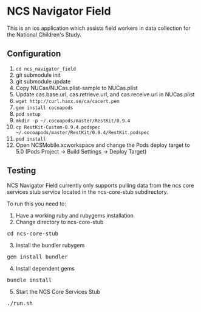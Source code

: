NCS Navigator Field
===================

This is an ios application which assists field workers in data collection for the National Children's Study. 

Configuration
-------------

1. `cd ncs_navigator_field`
1. git submodule init
1. git submodule update
1. Copy NUCas/NUCas.plist-sample to NUCas.plist
1. Update cas.base.url, cas.retrieve.url, and cas.receive.url in NUCas.plist
1. `wget http://curl.haxx.se/ca/cacert.pem`
1. `gem install cocoapods`
1. `pod setup`
1. `mkdir -p ~/.cocoapods/master/RestKit/0.9.4`
1. `cp RestKit-Custom-0.9.4.podspec ~/.cocoapods/master/RestKit/0.9.4/RestKit.podspec`
1. `pod install`
1. Open NCSMobile.xcworkspace and change the Pods deploy target to 5.0 (Pods Project -> Build Settings -> Deploy Target)

Testing
-------

NCS Navigator Field currently only supports pulling data from the ncs core services stub service located in the ncs-core-stub subdirectory.

To run this you need to:

1. Have a working ruby and rubygems installation
2. Change directory to ncs-core-stub
<pre>cd ncs-core-stub</pre>
3. Install the bundler rubygem
<pre>gem install bundler</pre>
4. Install dependent gems
<pre>bundle install</pre>
5. Start the NCS Core Services Stub
<pre>./run.sh</pre>

